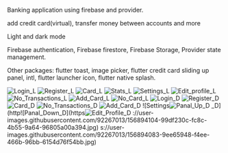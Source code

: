Banking application using firebase and provider.

add credit card(virtual), transfer money between accounts and more

Light and dark mode

Firebase authentication,
Firebase firestore,
Firebase Storage,
Provider state management.

Other packages:
flutter toast,
image picker,
flutter credit card
sliding up panel,
intl,
flutter launcher icon,
flutter native splash.


![Login_L](https://user-images.githubusercontent.com/92267013/156893950-38d82a0e-06f1-4f77-a3b2-2d9de40c20b7.jpg)
![Register_L](https://user-images.githubusercontent.com/92267013/156893951-019f016a-27e5-4ad9-89c1-80d4fc387995.jpg)
![Card_L](https://user-images.githubusercontent.com/92267013/156893955-f5cd4bcb-cadb-464b-a698-197580c1d7bc.jpg)
![Stats_L](https://user-images.githubusercontent.com/92267013/156893959-b7418a58-c568-4bf8-8751-3a4c9fb25337.jpg)
![Settings_L](https://user-images.githubusercontent.com/92267013/156893961-e4998430-f0a1-4918-9dc1-cc80d2056628.jpg)
![Edit_profile_L](https://user-images.githubusercontent.com/92267013/156893962-58f8d401-dcc9-4651-a2a5-2b9d0ae414e1.jpg)
![No_Transactions_L](https://user-images.githubusercontent.com/92267013/156893971-f34ff309-27e4-4be2-b76b-b5ce63ac12b4.jpg)
![Add_Card_L](https://user-images.githubusercontent.com/92267013/156893989-89af231f-ac96-49e3-842e-ad36450e419a.jpg)
![No_Card_L](https://user-images.githubusercontent.com/92267013/156893998-7a3ef58d-06b2-4ba4-96a8-9f34ffce0a30.jpg)
![Login_D](https://user-images.githubusercontent.com/92267013/156894037-b0cb017f-f03f-4f53-ac45-3b258939c45d.jpg)
![Register_D](https://user-images.githubusercontent.com/92267013/156894041-958434ad-19d9-4e1e-9902-c3449b8539b6.jpg)
![Card_D](https://user-images.githubusercontent.com/92267013/156894043-0366e04b-4858-4e91-aa24-cb92d433ec10.jpg)
![No_Transactions_D](https://user-images.githubusercontent.com/92267013/156894048-9ebbdd0f-5c5f-4d62-958a-146d32e48176.jpg)
![Add_Card_D](https://user-images.githubusercontent.com/92267013/156894064-280dcd81-f272-4372-af66-1179096ba3e9.jpg)
![Settings![Panal_Up_D](https://user-images.githubusercontent.com/92267013/156894095-d083e5df-817a-4bd7-9726-58fe5318b5da.jpg)
_D](http![Panal_Down_D](https![Edit_Profile_D](https://user-images.githubusercontent.com/92267013/156894134-95bc57ba-5001-47ae-9c4f-c0eb3592f7c2.jpg)
://user-images.githubusercontent.com/92267013/156894104-99df230c-fc8c-4b55-9a64-96805a00a394.jpg)
s://user-images.githubusercontent.com/92267013/156894083-9ee65948-f4ee-466b-96bb-6154d76f54bb.jpg)
